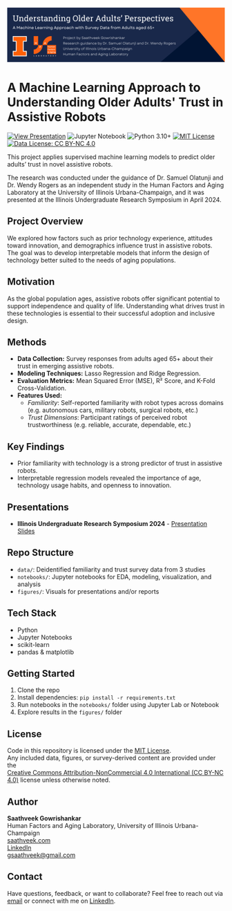 ![Project Banner](assets/github_banner_ml_oa.png)

# A Machine Learning Approach to Understanding Older Adults' Trust in Assistive Robots

[![View Presentation](https://img.shields.io/badge/View-Presentation-green)](https://saathveek.com/Projects/UGRS_2024/Slides)
![Jupyter Notebook](https://img.shields.io/badge/Notebook-Jupyter-orange.svg)
![Python 3.10+](https://img.shields.io/badge/Python-3.10%2B-blue.svg)
[![MIT License](https://img.shields.io/badge/Software%20License-MIT-blue.svg)](LICENSE)
[![Data License: CC BY-NC 4.0](https://img.shields.io/badge/Data%20License-CC--BY--NC%204.0-lightgrey.svg)](https://creativecommons.org/licenses/by-nc/4.0/)

This project applies supervised machine learning models to predict older adults’ trust in novel assistive robots. 

The research was conducted under the guidance of Dr. Samuel Olatunji and Dr. Wendy Rogers as an independent study in the Human Factors and Aging Laboratory at the University of Illinois Urbana-Champaign, and it was presented at the Illinois Undergraduate Research Symposium in April 2024.

## Project Overview

We explored how factors such as prior technology experience, attitudes toward innovation, and demographics influence trust in assistive robots. The goal was to develop interpretable models that inform the design of technology better suited to the needs of aging populations.

## Motivation

As the global population ages, assistive robots offer significant potential to support independence and quality of life. Understanding what drives trust in these technologies is essential to their successful adoption and inclusive design.

## Methods

- **Data Collection:** Survey responses from adults aged 65+ about their trust in emerging assistive robots.
- **Modeling Techniques:** Lasso Regression and Ridge Regression.
- **Evaluation Metrics:** Mean Squared Error (MSE), R² Score, and K-Fold Cross-Validation.
- **Features Used:**  
  - *Familiarity*: Self-reported familiarity with robot types across domains (e.g. autonomous cars, military robots, surgical robots, etc.)  
  - *Trust Dimensions*: Participant ratings of perceived robot trustworthiness (e.g. reliable, accurate, dependable, etc.)


## Key Findings

- Prior familiarity with technology is a strong predictor of trust in assistive robots.
- Interpretable regression models revealed the importance of age, technology usage habits, and openness to innovation.

## Presentations

- **Illinois Undergraduate Research Symposium 2024** - [Presentation Slides](https://saathveek.com/Projects/UGRS_2024/Slides)

## Repo Structure

- `data/`: Deidentified familiarity and trust survey data from 3 studies  
- `notebooks/`: Jupyter notebooks for EDA, modeling, visualization, and analysis  
- `figures/`: Visuals for presentations and/or reports  

## Tech Stack

- Python  
- Jupyter Notebooks  
- scikit-learn  
- pandas & matplotlib

## Getting Started

1. Clone the repo  
2. Install dependencies: `pip install -r requirements.txt`  
3. Run notebooks in the `notebooks/` folder using Jupyter Lab or Notebook  
4. Explore results in the `figures/` folder

## License

Code in this repository is licensed under the [MIT License](LICENSE).  
Any included data, figures, or survey-derived content are provided under the  
[Creative Commons Attribution-NonCommercial 4.0 International (CC BY-NC 4.0)](https://creativecommons.org/licenses/by-nc/4.0/) license unless otherwise noted.

## Author

**Saathveek Gowrishankar**  
Human Factors and Aging Laboratory, University of Illinois Urbana-Champaign  
[saathveek.com](https://saathveek.com)  
[LinkedIn](https://linkedin.com/in/saathveek)  
[gsaathveek@gmail.com](mailto:gsaathveek@gmail.com)

## Contact

Have questions, feedback, or want to collaborate? Feel free to reach out via [email](mailto:gsaathveek@gmail.com) or connect with me on [LinkedIn](https://linkedin.com/in/saathveek).